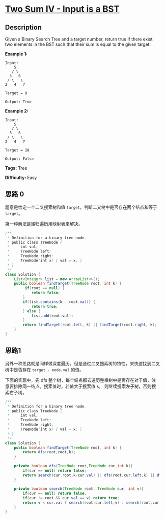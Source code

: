 # [Two Sum IV - Input is a BST][title]

## Description

Given a Binary Search Tree and a target number, return true if there exist two elements in the BST such that their sum is equal to the given target.

**Example 1:**  

```
Input:
    5
   / \
  3   6
 / \   \
2   4   7

Target = 9

Output: True
```

**Example 2:**  

```
Input:
    5
   / \
  3   6
 / \   \
2   4   7

Target = 28

Output: False
```

**Tags:** Tree

**Difficulty:** Easy

## 思路 0

题意是给定一个二叉搜索树和值  `target`，判断二叉树中是否存在两个结点和等于 `target`。

第一种解法是递归遍历用映射表来解决。

``` java
/**
 * Definition for a binary tree node.
 * public class TreeNode {
 *     int val;
 *     TreeNode left;
 *     TreeNode right;
 *     TreeNode(int x) { val = x; }
 * }
 */
class Solution {
    List<Integer> list = new ArrayList<>();
    public boolean findTarget(TreeNode root, int k) {
         if(root == null) {
            return false;
        }
        if(list.contains(k - root.val)) {
            return true;
        } else {
            list.add(root.val);
        }
        return findTarget(root.left, k) || findTarget(root.right, k);
    }
}
```

## 思路1

另外一种思路就是同样做深度遍历，但是通过二叉搜索树的特性，来快速找到二叉树中是否存在 `target - node.val` 的值。

 下面的实现中，先 dfs 整个树，每个结点都去遍历整棵树中是否存在对于值，注意要排除同一结点。搜索值时，若值大于搜索值 `k`， 则继续搜索左子树，否则搜索右子树。

``` java
/**
 * Definition for a binary tree node.
 * public class TreeNode {
 *     int val;
 *     TreeNode left;
 *     TreeNode right;
 *     TreeNode(int x) { val = x; }
 * }
 */
class Solution {
    public boolean findTarget(TreeNode root, int k) {
        return dfs(root,root,k);
    }
    
    private boolean dfs(TreeNode root,TreeNode cur,int k){
        if(cur == null) return false;
        return search(cur,root,k-cur.val) || dfs(root,cur.left,k) || dfs(root,cur.right,k);
    }
    
    private boolean search(TreeNode root, TreeNode cur, int v){
        if(cur == null) return false;
        if(cur != root && cur.val == v) return true;
        return v < cur.val ? search(root,cur.left,v) : search(root,cur.right,v);
    }
}

```

[title]: https://leetcode.com/problems/two-sum-iv-input-is-a-bst
